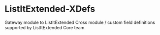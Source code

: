 ListItExtended-XDefs
====================

Gateway module to ListItExtended Cross module / custom field definitions supported by ListItExtended Core team.
